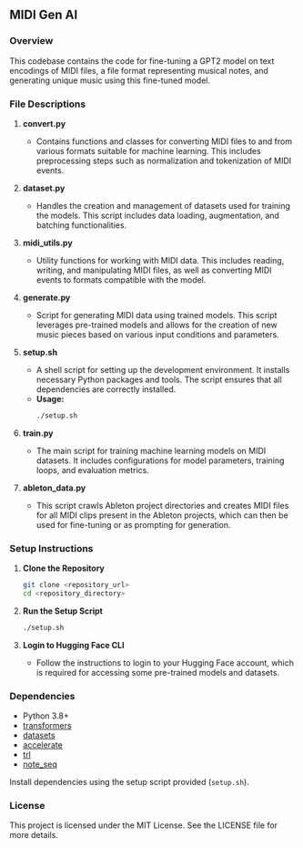 ## MIDI Gen AI

### Overview

This codebase contains the code for fine-tuning a GPT2 model on text encodings of MIDI files, a file format representing musical notes, and generating unique music using this fine-tuned model.

### File Descriptions

1. **convert.py**
   - Contains functions and classes for converting MIDI files to and from various formats suitable for machine learning. This includes preprocessing steps such as normalization and tokenization of MIDI events.

2. **dataset.py**
   - Handles the creation and management of datasets used for training the models. This script includes data loading, augmentation, and batching functionalities.

3. **midi_utils.py**
   - Utility functions for working with MIDI data. This includes reading, writing, and manipulating MIDI files, as well as converting MIDI events to formats compatible with the model.

4. **generate.py**
   - Script for generating MIDI data using trained models. This script leverages pre-trained models and allows for the creation of new music pieces based on various input conditions and parameters.

5. **setup.sh**
   - A shell script for setting up the development environment. It installs necessary Python packages and tools. The script ensures that all dependencies are correctly installed.
   - **Usage:**
     ```sh
     ./setup.sh
     ```

6. **train.py**
   - The main script for training machine learning models on MIDI datasets. It includes configurations for model parameters, training loops, and evaluation metrics.

7. **ableton_data.py**
   - This script crawls Ableton project directories and creates MIDI files for all MIDI clips present in the Ableton projects, which can then be used for fine-tuning or as prompting for generation.

### Setup Instructions

1. **Clone the Repository**
   ```sh
   git clone <repository_url>
   cd <repository_directory>
   ```

2. **Run the Setup Script**
   ```sh
   ./setup.sh
   ```

3. **Login to Hugging Face CLI**
   - Follow the instructions to login to your Hugging Face account, which is required for accessing some pre-trained models and datasets.

### Dependencies

- Python 3.8+
- [transformers](https://github.com/huggingface/transformers)
- [datasets](https://github.com/huggingface/datasets)
- [accelerate](https://github.com/huggingface/accelerate)
- [trl](https://github.com/lvwerra/trl)
- [note_seq](https://github.com/magenta/note-seq)

Install dependencies using the setup script provided (`setup.sh`).

### License

This project is licensed under the MIT License. See the LICENSE file for more details.

